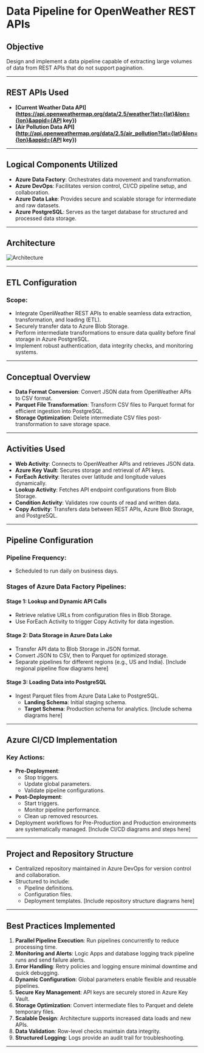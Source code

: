 # Data Pipeline for OpenWeather REST APIs

## Objective
Design and implement a data pipeline capable of extracting large volumes of data from REST APIs that do not support pagination.

---

## REST APIs Used
- **[Current Weather Data API](https://api.openweathermap.org/data/2.5/weather?lat={lat}&lon={lon}&appid={API key})**
- **[Air Pollution Data API](http://api.openweathermap.org/data/2.5/air_pollution?lat={lat}&lon={lon}&appid={API key})**

---

## Logical Components Utilized
- **Azure Data Factory**: Orchestrates data movement and transformation.
- **Azure DevOps**: Facilitates version control, CI/CD pipeline setup, and collaboration.
- **Azure Data Lake**: Provides secure and scalable storage for intermediate and raw datasets.
- **Azure PostgreSQL**: Serves as the target database for structured and processed data storage.

---

## Architecture
![Architecture](https://github.com/user-attachments/assets/9da270af-547c-4a57-b78a-9058174642bf)

---

## ETL Configuration
### Scope:
- Integrate OpenWeather REST APIs to enable seamless data extraction, transformation, and loading (ETL).
- Securely transfer data to Azure Blob Storage.
- Perform intermediate transformations to ensure data quality before final storage in Azure PostgreSQL.
- Implement robust authentication, data integrity checks, and monitoring systems.

---

## Conceptual Overview
- **Data Format Conversion**: Convert JSON data from OpenWeather APIs to CSV format.
- **Parquet File Transformation**: Transform CSV files to Parquet format for efficient ingestion into PostgreSQL.
- **Storage Optimization**: Delete intermediate CSV files post-transformation to save storage space.

---

## Activities Used
- **Web Activity**: Connects to OpenWeather APIs and retrieves JSON data.
- **Azure Key Vault**: Secures storage and retrieval of API keys.
- **ForEach Activity**: Iterates over latitude and longitude values dynamically.
- **Lookup Activity**: Fetches API endpoint configurations from Blob Storage.
- **Condition Activity**: Validates row counts of read and written data.
- **Copy Activity**: Transfers data between REST APIs, Azure Blob Storage, and PostgreSQL.

---

## Pipeline Configuration
### Pipeline Frequency:
- Scheduled to run daily on business days.

### Stages of Azure Data Factory Pipelines:
#### Stage 1: Lookup and Dynamic API Calls
- Retrieve relative URLs from configuration files in Blob Storage.
- Use ForEach Activity to trigger Copy Activity for data ingestion.

#### Stage 2: Data Storage in Azure Data Lake
- Transfer API data to Blob Storage in JSON format.
- Convert JSON to CSV, then to Parquet for optimized storage.
- Separate pipelines for different regions (e.g., US and India).
[Include regional pipeline flow diagrams here]

#### Stage 3: Loading Data into PostgreSQL
- Ingest Parquet files from Azure Data Lake to PostgreSQL.
  - **Landing Schema**: Initial staging schema.
  - **Target Schema**: Production schema for analytics.
[Include schema diagrams here]

---

## Azure CI/CD Implementation
### Key Actions:
- **Pre-Deployment**:
  - Stop triggers.
  - Update global parameters.
  - Validate pipeline configurations.
- **Post-Deployment**:
  - Start triggers.
  - Monitor pipeline performance.
  - Clean up removed resources.
- Deployment workflows for Pre-Production and Production environments are systematically managed.
[Include CI/CD diagrams and steps here]

---

## Project and Repository Structure
- Centralized repository maintained in Azure DevOps for version control and collaboration.
- Structured to include:
  - Pipeline definitions.
  - Configuration files.
  - Deployment templates.
[Include repository structure diagrams here]

---

## Best Practices Implemented
1. **Parallel Pipeline Execution**: Run pipelines concurrently to reduce processing time.
2. **Monitoring and Alerts**: Logic Apps and database logging track pipeline runs and send failure alerts.
3. **Error Handling**: Retry policies and logging ensure minimal downtime and quick debugging.
4. **Dynamic Configuration**: Global parameters enable flexible and reusable pipelines.
5. **Secure Key Management**: API keys are securely stored in Azure Key Vault.
6. **Storage Optimization**: Convert intermediate files to Parquet and delete temporary files.
7. **Scalable Design**: Architecture supports increased data loads and new APIs.
8. **Data Validation**: Row-level checks maintain data integrity.
9. **Structured Logging**: Logs provide an audit trail for troubleshooting.

---
